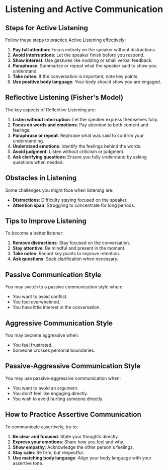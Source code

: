 # Listening and Active Communication

## Steps for Active Listening

Follow these steps to practice Active Listening effectively:

1. **Pay full attention**: Focus entirely on the speaker without distractions.
2. **Avoid interruptions**: Let the speaker finish before you respond.
3. **Show interest**: Use gestures like nodding or small verbal feedback.
4. **Paraphrase**: Summarize or repeat what the speaker said to show you understand.
5. **Take notes**: If the conversation is important, note key points.
6. **Use positive body language**: Your body should show you are engaged.

## Reflective Listening (Fisher's Model)

The key aspects of Reflective Listening are:

1. **Listen without interruption**: Let the speaker express themselves fully.
2. **Focus on words and emotions**: Pay attention to both content and feelings.
3. **Paraphrase or repeat**: Rephrase what was said to confirm your understanding.
4. **Understand emotions**: Identify the feelings behind the words.
5. **Avoid judgment**: Listen without criticism or judgment.
6. **Ask clarifying questions**: Ensure you fully understand by asking questions when needed.

## Obstacles in Listening

Some challenges you might face when listening are:

- **Distractions**: Difficulty staying focused on the speaker.
- **Attention span**: Struggling to concentrate for long periods.

## Tips to Improve Listening

To become a better listener:

1. **Remove distractions**: Stay focused on the conversation.
2. **Stay attentive**: Be mindful and present in the moment.
3. **Take notes**: Record key points to improve retention.
4. **Ask questions**: Seek clarification when necessary.

## Passive Communication Style

You may switch to a passive communication style when:

- You want to avoid conflict.
- You feel overwhelmed.
- You have little interest in the conversation.

## Aggressive Communication Style

You may become aggressive when:

- You feel frustrated.
- Someone crosses personal boundaries.

## Passive-Aggressive Communication Style

You may use passive-aggressive communication when:

- You want to avoid an argument.
- You don’t feel like engaging directly.
- You wish to avoid hurting someone directly.

## How to Practice Assertive Communication

To communicate assertively, try to:

1. **Be clear and focused**: State your thoughts directly.
2. **Express your emotions**: Share how you feel and why.
3. **Show empathy**: Acknowledge the other person's feelings.
4. **Stay calm**: Be firm, but respectful.
5. **Use matching body language**: Align your body language with your assertive tone.
